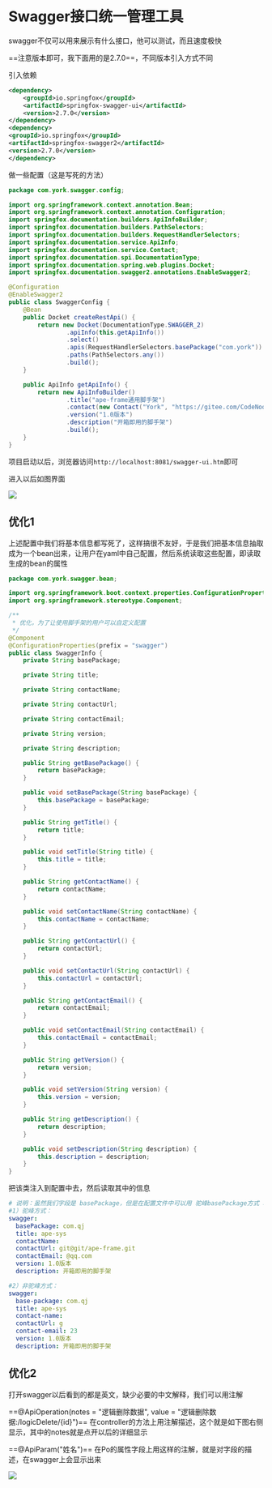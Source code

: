 # Swagger接口统一管理工具

swagger不仅可以用来展示有什么接口，他可以测试，而且速度极快

==注意版本即可，我下面用的是2.7.0==，不同版本引入方式不同

引入依赖

```xml
<dependency>
    <groupId>io.springfox</groupId>
    <artifactId>springfox-swagger-ui</artifactId>
    <version>2.7.0</version>
</dependency>
<dependency>
<groupId>io.springfox</groupId>
<artifactId>springfox-swagger2</artifactId>
<version>2.7.0</version>
</dependency>
```

做一些配置（这是写死的方法）

```java
package com.york.swagger.config;

import org.springframework.context.annotation.Bean;
import org.springframework.context.annotation.Configuration;
import springfox.documentation.builders.ApiInfoBuilder;
import springfox.documentation.builders.PathSelectors;
import springfox.documentation.builders.RequestHandlerSelectors;
import springfox.documentation.service.ApiInfo;
import springfox.documentation.service.Contact;
import springfox.documentation.spi.DocumentationType;
import springfox.documentation.spring.web.plugins.Docket;
import springfox.documentation.swagger2.annotations.EnableSwagger2;

@Configuration
@EnableSwagger2
public class SwaggerConfig {
    @Bean
    public Docket createRestApi() {
        return new Docket(DocumentationType.SWAGGER_2)
                .apiInfo(this.getApiInfo())
                .select()
                .apis(RequestHandlerSelectors.basePackage("com.york"))
                .paths(PathSelectors.any())
                .build();
    }

    public ApiInfo getApiInfo() {
        return new ApiInfoBuilder()
                .title("ape-frame通用脚手架")
                .contact(new Contact("York", "https://gitee.com/CodeNoobPromising/ape-frame.git", "gfzd1411@163.com"))
                .version("1.0版本")
                .description("开箱即用的脚手架")
                .build();
    }
}

```

项目启动以后，浏览器访问`http://localhost:8081/swagger-ui.htm`即可

进入以后如图界面

![](https://york-blog-1327009977.cos.ap-nanjing.myqcloud.com//APE-FRAME%E8%84%9A%E6%89%8B%E6%9E%B6%E9%A1%B9%E7%9B%AE/swagger%E7%9A%84%E4%BD%BF%E7%94%A8.jpg)

## 优化1

上述配置中我们将基本信息都写死了，这样搞很不友好，于是我们把基本信息抽取成为一个bean出来，让用户在yaml中自己配置，然后系统读取这些配置，即读取生成的bean的属性

```java
package com.york.swagger.bean;

import org.springframework.boot.context.properties.ConfigurationProperties;
import org.springframework.stereotype.Component;

/**
 * 优化，为了让使用脚手架的用户可以自定义配置
 */
@Component
@ConfigurationProperties(prefix = "swagger")
public class SwaggerInfo {
    private String basePackage;

    private String title;

    private String contactName;

    private String contactUrl;

    private String contactEmail;

    private String version;

    private String description;

    public String getBasePackage() {
        return basePackage;
    }

    public void setBasePackage(String basePackage) {
        this.basePackage = basePackage;
    }

    public String getTitle() {
        return title;
    }

    public void setTitle(String title) {
        this.title = title;
    }

    public String getContactName() {
        return contactName;
    }

    public void setContactName(String contactName) {
        this.contactName = contactName;
    }

    public String getContactUrl() {
        return contactUrl;
    }

    public void setContactUrl(String contactUrl) {
        this.contactUrl = contactUrl;
    }

    public String getContactEmail() {
        return contactEmail;
    }

    public void setContactEmail(String contactEmail) {
        this.contactEmail = contactEmail;
    }

    public String getVersion() {
        return version;
    }

    public void setVersion(String version) {
        this.version = version;
    }

    public String getDescription() {
        return description;
    }

    public void setDescription(String description) {
        this.description = description;
    }
}

```

把该类注入到配置中去，然后读取其中的信息

```yaml
# 说明：虽然我们字段是 basePackage，但是在配置文件中可以用 驼峰basePackage方式 和 非驼峰base-package方式 两种！
#1）驼峰方式：
swagger:
  basePackage: com.qj
  title: ape-sys
  contactName: 
  contactUrl: git@git/ape-frame.git
  contactEmail: @qq.com
  version: 1.0版本
  description: 开箱即用的脚手架

#2）非驼峰方式：
swagger:
  base-package: com.qj
  title: ape-sys
  contact-name: 
  contactUrl: g
  contact-email: 23
  version: 1.0版本
  description: 开箱即用的脚手架
```

## 优化2

打开swagger以后看到的都是英文，缺少必要的中文解释，我们可以用注解

==@ApiOperation(notes = "逻辑删除数据", value = "逻辑删除数据:/logicDelete/{id}")== 在controller的方法上用注解描述，这个就是如下图右侧显示，其中的notes就是点开以后的详细显示

==@ApiParam("姓名")== 在Po的属性字段上用这样的注解，就是对字段的描述，在swagger上会显示出来

![](https://york-blog-1327009977.cos.ap-nanjing.myqcloud.com//APE-FRAME%E8%84%9A%E6%89%8B%E6%9E%B6%E9%A1%B9%E7%9B%AE/swagger%E9%85%8D%E7%BD%AE%E4%BC%98%E5%8C%96.jpg)